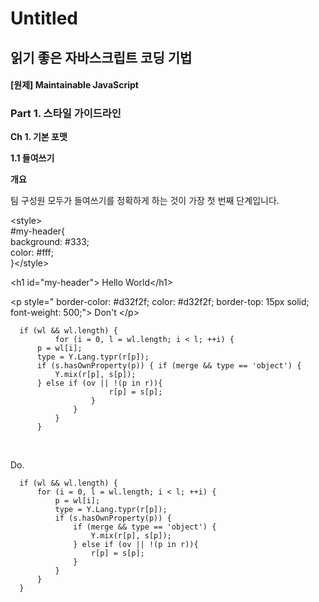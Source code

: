 # Untitled



## 읽기 좋은 자바스크립트 코딩 기법

#### \[원제\] Maintainable JavaScript

### Part 1. 스타일 가이드라인

**Ch 1. 기본 포맷**

**1.1 들여쓰기**

**개요**

팀 구성원 모두가 들여쓰기를 정확하게 하는 것이 가장 첫 번째 단계입니다.​



&lt;style&gt;  
\#my-header{  
    background: \#333;  
    color: \#fff;  
}&lt;/style&gt;  
  
&lt;h1 id="my-header"&gt; Hello World&lt;/h1&gt;



&lt;p style=" border-color: \#d32f2f; color: \#d32f2f; border-top: 15px solid; font-weight: 500;"&gt; Don't &lt;/p&gt;



```text
  if (wl && wl.length) {
          for (i = 0, l = wl.length; i < l; ++i) {
      p = wl[i];
      type = Y.Lang.typr(r[p]);
      if (s.hasOwnProperty(p)) { if (merge && type == 'object') {
          Y.mix(r[p], s[p]);
      } else if (ov || !(p in r)){
                      r[p] = s[p];
                  }
              }
          }
      }
```

​

Do.​

```text
  if (wl && wl.length) {
      for (i = 0, l = wl.length; i < l; ++i) {
          p = wl[i];
          type = Y.Lang.typr(r[p]);
          if (s.hasOwnProperty(p)) {
              if (merge && type == 'object') {
                  Y.mix(r[p], s[p]);
              } else if (ov || !(p in r)){
                  r[p] = s[p];
              }
          }
      }
  }
```

